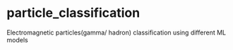 # particle_classification
Electromagnetic particles(gamma/ hadron) classification using different ML models
